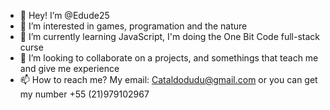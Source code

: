 - 👋 Hey! I’m @Edude25
- 👀 I’m interested in games, programation and the nature
- 🌱 I’m currently learning JavaScript, I'm doing the One Bit Code full-stack curse
- 💞️ I’m looking to collaborate on a projects, and somethings that teach me and give me experience
- 📫 How to reach me? My email: Cataldodudu@gmail.com or you can get my number +55 (21)979102967

<!---
Edude25/Edude25 is a ✨ special ✨ repository because its `README.md` (this file) appears on your GitHub profile.
You can click the Preview link to take a look at your changes.
--->

